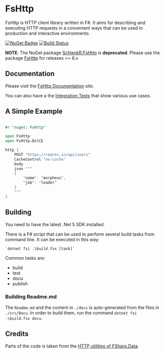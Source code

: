 
FsHttp
======

FsHttp is HTTP client library written in F#. It aims for describing and executing HTTP requests in a convenient ways that can be used in production and interactive environments.

[![NuGet Badge](http://img.shields.io/nuget/v/FsHttp.svg?style=flat)](https://www.nuget.org/packages/FsHttp) [![Build Status](https://travis-ci.org/ronaldschlenker/FsHttp.svg?branch=master)](https://travis-ci.org/ronaldschlenker/FsHttp)

**NOTE**: The NuGet package [SchlenkR.FsHttp](https://www.nuget.org/packages/SchlenkR.FsHttp) is **deprecated**. Please use the package [FsHttp](https://www.nuget.org/packages/FsHttp) for releases >= 6.x

Documentation
-------------

Please visit the [FsHttp Documentation](https://fsprojects.github.io/FsHttp) site.

You can also have a the [Integration Tests](src/Tests/IntegrationTests.fs) that show various use cases.


A Simple Example
----------------

```fsharp

#r "nuget: FsHttp"

open FsHttp
open FsHttp.DslCE

http {
    POST "https://reqres.in/api/users"
    CacheControl "no-cache"
    body
    json """
    {
        "name": "morpheus",
        "job": "leader"
    }
    """
}
```


Building
--------

You need to have the latest .Net 5 SDK installed.

There is a F# script that can be used to perform several build tasks from command line. It can be executed in this way:

    `dotnet fsi .\build.fsx [task]`

Common tasks are:

* build
* test
* docu
* publish

### Building Readme.md

The `Readme.md` and the content in `./docs` is auto-generated from the files in `./src/Docu`. In order to build them, run the command `dotnet fsi .\build.fsx docu`.


Credits
-------

Parts of the code is taken from the [HTTP utilities of FSharp.Data](http://fsharp.github.io/FSharp.Data/library/Http.html).
